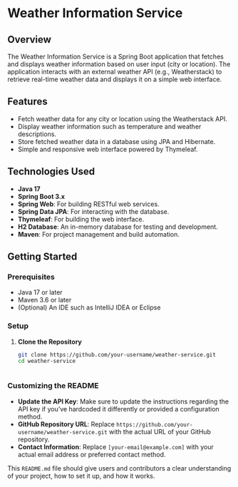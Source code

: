 # Weather Information Service

## Overview
The Weather Information Service is a Spring Boot application that fetches and displays weather information based on user input (city or location). The application interacts with an external weather API (e.g., Weatherstack) to retrieve real-time weather data and displays it on a simple web interface.

## Features
- Fetch weather data for any city or location using the Weatherstack API.
- Display weather information such as temperature and weather descriptions.
- Store fetched weather data in a database using JPA and Hibernate.
- Simple and responsive web interface powered by Thymeleaf.

## Technologies Used
- **Java 17**
- **Spring Boot 3.x**
- **Spring Web**: For building RESTful web services.
- **Spring Data JPA**: For interacting with the database.
- **Thymeleaf**: For building the web interface.
- **H2 Database**: An in-memory database for testing and development.
- **Maven**: For project management and build automation.

## Getting Started

### Prerequisites
- Java 17 or later
- Maven 3.6 or later
- (Optional) An IDE such as IntelliJ IDEA or Eclipse

### Setup

1. **Clone the Repository**
   ```bash
   git clone https://github.com/your-username/weather-service.git
   cd weather-service



### Customizing the README

- **Update the API Key**: Make sure to update the instructions regarding the API key if you’ve hardcoded it differently or provided a configuration method.
- **GitHub Repository URL**: Replace `https://github.com/your-username/weather-service.git` with the actual URL of your GitHub repository.
- **Contact Information**: Replace `[your-email@example.com]` with your actual email address or preferred contact method.

This `README.md` file should give users and contributors a clear understanding of your project, how to set it up, and how it works.
